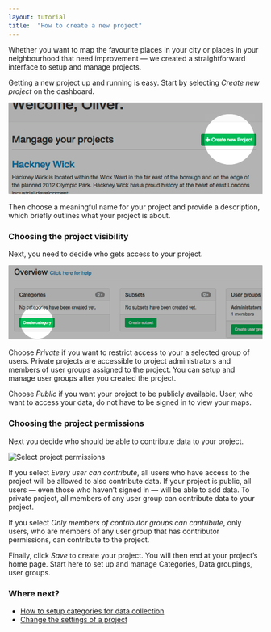 ```yaml
---
layout: tutorial
title:  "How to create a new project"
---
```


Whether you want to map the favourite places in your city or places in your neighbourhood that need improvement — we created a straightforward interface to setup and manage projects. 

Getting a new project up and running is easy. Start by selecting *Create new project* on the dashboard.

![Create project](img/how-to-create-project-01.png)

Then choose a meaningful name for your project and provide a description, which briefly outlines what your project is about. 

### Choosing the project visibility 

Next, you need to decide who gets access to your project. 

![Select project visibilty](img/how-to-create-project-02.png)

Choose *Private* if you want to restrict access to your a selected group of users. Private projects are accessible to project administrators and members of user groups assigned to the project. You can setup and manage user groups after you created the project.

Choose *Public* if you want your project to be publicly available. User, who want to access your data, do not have to be signed in to view your maps.

### Choosing the project permissions

Next you decide who should be able to contribute data to your project.

![Select project permissions](img/how-to-create-project-03.png)

If you select *Every user can contribute*, all users who have access to the project will be allowed to also contribute data. If your project is public, all users — even those who haven’t signed in — will be able to add data. To private project, all members of any user group can contribute data to your project. 

If you select *Only members of contributor groups can cantribute*, only users, who are members of any user group that has contributor permissions, can contribute to the project.

Finally, click *Save* to create your project. You will then end at your project’s home page. Start here to set up and manage Categories, Data groupings, user groups. 

### Where next?

<ul class="next-links">
    <li><a href="how-to-setup-categories.html">How to setup categories for data collection</a></li>
    <li><a href="change-settings-of-project.html">Change the settings of a project</a></li>
</ul>